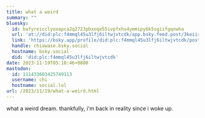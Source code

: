 ```yaml
---
title: what a weird
summary: ""
bluesky:
  id: bafyreicclyoxapca2q2723pbxoqe55ivpfxhs4ymmipy6k5sgiifgqnwha
  url: 'at://did:plc:f4mmql45u3lfj6iltwjvtcdk/app.bsky.feed.post/3keiirzdsen2m'
  link: 'https://bsky.app/profile/did:plc:f4mmql45u3lfj6iltwjvtcdk/post/3keiirzdsen2m'
  handle: chiawase.bsky.social
  hostname: bsky.social
  did: 'did:plc:f4mmql45u3lfj6iltwjvtcdk'
date: 2023-11-19T05:10:46+0800
mastodon:
  id: 111433603425749113
  username: chi
  hostname: social.lol
url: /2023/11/19/what-a-weird.html
---
```


what a weird dream.
thankfully, i'm back in reality since i woke up.
